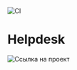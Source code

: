 ![CI](https://github.com/VladSychev1983/http_js/actions/workflows/web.yml/badge.svg)

# Helpdesk

![Ссылка на проект](https://vladsychev1983.github.io/http_js/)
